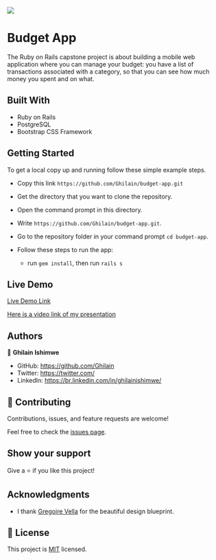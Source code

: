 ![](https://img.shields.io/badge/Microverse-blueviolet)

# Budget App

The Ruby on Rails capstone project is about building a mobile web application where you can manage your budget: you have a list of transactions associated with a category, so that you can see how much money you spent and on what.

## Built With
- Ruby on Rails
- PostgreSQL
- Bootstrap CSS Framework

## Getting Started
To get a local copy up and running follow these simple example steps.

- Copy this link `https://github.com/Ghilain/budget-app.git`
- Get the directory that you want to clone the repository.
- Open the command prompt in this directory.
- Write `https://github.com/Ghilain/budget-app.git`.
- Go to the repository folder in your command prompt `cd budget-app`.

- Follow these steps to run the app:
  - run `gem install`, then run `rails s`

## Live Demo

[Live Demo Link](https://desolate-fjord-22181.herokuapp.com/)

[Here is a video link of my presentation](https://www.loom.com/share/c48765f4e0694ab386672508ff499e8a)

## Authors

👤 **Ghilain Ishimwe**

- GitHub: https://github.com/Ghilain
- Twitter: https://twitter.com/
- LinkedIn: https://br.linkedin.com/in/ghilainishimwe/

## 🤝 Contributing

Contributions, issues, and feature requests are welcome!

Feel free to check the [issues page](https://github.com/Ghilain/budget-app/issues).

## Show your support

Give a ⭐️ if you like this project!

## Acknowledgments

- I thank [Gregoire Vella](https://www.behance.net/gallery/19759151/Snapscan-iOs-design-and-branding?tracking_source=) for the beautiful design blueprint.

## 📝 License

This project is [MIT](./MIT.md) licensed.



